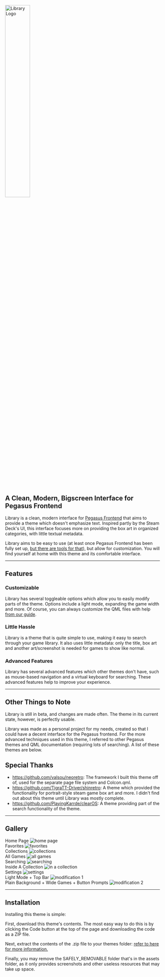 
<img src="assets/theme/logo.png" width="40%" title="Library Logo" />

## A Clean, Modern, Bigscreen Interface for Pegasus Frontend

Library is a clean, modern interface for [Pegasus Frontend](http://pegasus-frontend.org) that aims to provide a theme which doesn't emphasize text. Inspired partly by the Steam Deck's UI, this interface focuses more on providing the box art in organized categories, with little textual metadata.

Library aims to be easy to use (at least once Pegasus Frontend has been fully set up, [but there are tools for that](https://github.com/muldjord/skyscraper)), but allow for customization. You will find yourself at home with this theme and its comfortable interface.

***

## Features

### Customizable

Library has several toggleable options which allow you to easily modify parts of the theme. Options include a light mode, expanding the game width and more. Of course, you can always customize the QML files with help [from our guide](MODIFICATIONS.md).

### Little Hassle

Library is a theme that is quite simple to use, making it easy to search through your game library. It also uses little metadata: only the title, box art and another art/screenshot is needed for games to show like normal.

### Advanced Features

Library has several advanced features which other themes don't have, such as mouse-based navigation and a virtual keyboard for searching. These advanced features help to improve your experience.

***

## Other Things to Note

Library is still in beta, and changes are made often. The theme in its current state, however, is perfectly usable.

Library was made as a personal project for my needs, created so that I could have a decent interface for the Pegasus frontend. For the more advanced techniques used in this theme, I referred to other Pegasus themes and QML documentation (requiring lots of searching). A list of these themes are below.

## Special Thanks

- https://github.com/valsou/neoretro: The framework I built this theme off of, used for the separate page file system and Colcon.qml.
- https://github.com/TigraTT-Driver/shinretro: A theme which provided the functionality for portrait-style steam game box art and more. I didn't find out about this theme until Library was mostly complete.
- https://github.com/PlayingKarrde/clearOS: A theme providing part of the search functionality of the theme.

***

## Gallery

Home Page
<img src="assets/SAFELY_REMOVABLE/screenshot_1.png" title="home page"/>
<br>Favorites
<img src="assets/SAFELY_REMOVABLE/screenshot_2.png" title="favorites"/>
<br>Collections
<img src="assets/SAFELY_REMOVABLE/screenshot_3.png" title="collections"/>
<br>All Games
<img src="assets/SAFELY_REMOVABLE/screenshot_4.png" title="all games"/>
<br>Searching
<img src="assets/SAFELY_REMOVABLE/screenshot_5.png" title="searching"/>
<br>Inside A Collection
<img src="assets/SAFELY_REMOVABLE/screenshot_6.png" title="in a collection"/>
<br>Settings
<img src="assets/SAFELY_REMOVABLE/screenshot_7.png" title="settings"/>
<br>Light Mode + Top Bar
<img src="assets/SAFELY_REMOVABLE/screenshot_8.png" title="modification 1"/>
<br>Plain Background + Wide Games + Button Prompts
<img src="assets/SAFELY_REMOVABLE/screenshot_9.png" title="modification 2"/>

***

## Installation

Installing this theme is simple:

First, download this theme's contents. The most easy way to do this is by clicking the Code button at the top of the page and downloading the code as a ZIP file.

Next, extract the contents of the .zip file to your themes folder: [refer to here for more information.](https://pegasus-frontend.org/docs/user-guide/installing-themes/)

Finally, you may remove the SAFELY_REMOVABLE folder that's in the assets folder, as it only provides screenshots and other useless resources that may take up space.
